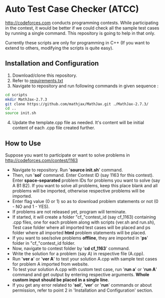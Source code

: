 Auto Test Case Checker (ATCC)
=====================
http://codeforces.com conducts programming contests. While participating in the contest, it would be better if we could check all the sample test cases by running a single command. This repository is going to help in that only.

Currently these scripts are only for programming in C++ (If you want to extend to others, modifying the scripts is quite easy).

Installation and Configuration
------------------------------
1. Download/clone this repository.
2. Refer to [requirements.txt](./requirements.txt)
3. Navigate to repository and run following commands in given sequence :
```bash
cd scripts
mkdir MathJax-2.7.3
git clone https://github.com/mathjax/MathJax.git ./MathJax-2.7.3/
cd ..
source init.sh
```
4. Update the template.cpp file as needed. It's content will be initial content of each .cpp file created further.

How to Use
----------
Suppose you want to participate or want to solve problems in http://codeforces.com/contest/1163

* Navigate to repository. Run '__source init.sh__' command.
* Then, run '__sol__' command. Enter Contest ID (say 1163 for this contest). Enter __space-separated__ problem IDs for problems you want to solve (say A B1 B2). If you want to solve all problems, keep this place blank and all problems will be imported, otherwise respective problems will be imported.
* Enter flag value (0 or 1) so as to download problem statements or not (0 - NO and 1 - YES).
* If problems are not released yet, program will terminate.
* If started, it will create a folder "cf_"contest_id (say cf_1163) containing .cpp files, one for each problem along with scripts (ver.sh and run.sh), Test case folder where all imported test cases will be placed and ps folder where all imported __html__ problem statements will be placed.
* If you want to see/solve problems __offline__, they are imported in '__ps__' folder in "cf_"contest_id folder.
* Now, navigate to contest folder by '__cd cf_1163__' command.
* Write the solution for a problem (say A) in respective file (A.cpp).
* Run '__ver a__' or '__ver A__' to test your solution A.cpp with sample test cases for problem A imported from website.
* To test your solution A.cpp with custom test case, run '__run a__' or '__run A__' command and get output by entering respective arguments. __Whole custom input should be placed in a single line__.
* If you get any error related to '__sol__', '__ver__' or '__run__' commands or about permission, refer to point 2 in 'Installation and Configuration' section.
